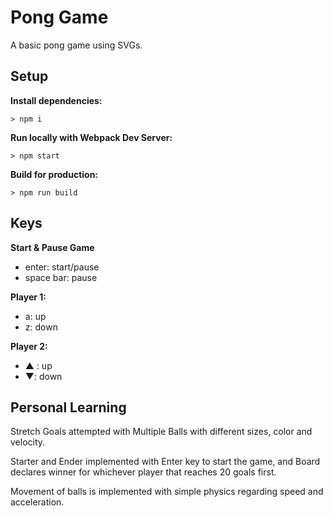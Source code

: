 # Pong Game

A basic pong game using SVGs.

## Setup

**Install dependencies:**

`> npm i`

**Run locally with Webpack Dev Server:**

`> npm start`

**Build for production:**

`> npm run build`

## Keys

**Start & Pause Game**

- enter: start/pause
- space bar: pause

**Player 1:**

- a: up
- z: down

**Player 2:**

- ▲ : up
- ▼: down

## Personal Learning

Stretch Goals attempted with Multiple Balls with different sizes, color and velocity.

Starter and Ender implemented with Enter key to start the game, and Board declares winner for whichever player that reaches 20 goals first.

Movement of balls is implemented with simple physics regarding speed and acceleration.
